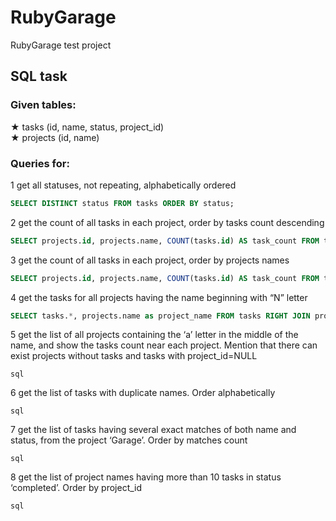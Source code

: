 # RubyGarage
RubyGarage test project
## SQL task
### Given tables:
★ tasks (id, name, status, project_id)<br>
★ projects (id, name)
### Queries for:
1 get all statuses, not repeating, alphabetically ordered
```sql
SELECT DISTINCT status FROM tasks ORDER BY status;
```
2 get the count of all tasks in each project, order by tasks count descending
```sql 
SELECT projects.id, projects.name, COUNT(tasks.id) AS task_count FROM tasks RIGHT JOIN projects ON tasks.project_id = projects.id GROUP BY projects.id ORDER BY task_count DESC
```
3 get the count of all tasks in each project, order by projects names
```sql 
SELECT projects.id, projects.name, COUNT(tasks.id) AS task_count FROM tasks RIGHT JOIN projects ON tasks.project_id = projects.id GROUP BY projects.id ORDER BY projects.name
```
4 get the tasks for all projects having the name beginning with “N” letter
```sql 
SELECT tasks.*, projects.name as project_name FROM tasks RIGHT JOIN projects ON tasks.project_id = projects.id WHERE projects.name LIKE 'N%'
```
5 get the list of all projects containing the ‘a’ letter in the middle of the name, and show the tasks count near each project. Mention that there can exist projects without tasks and tasks with project_id=NULL
```
sql
```
6 get the list of tasks with duplicate names. Order alphabetically
```
sql
```
7 get the list of tasks having several exact matches of both name and status, from the project ‘Garage’. Order by matches count
```
sql
```
8 get the list of project names having more than 10 tasks in status ‘completed’. Order by project_id
```
sql
```
